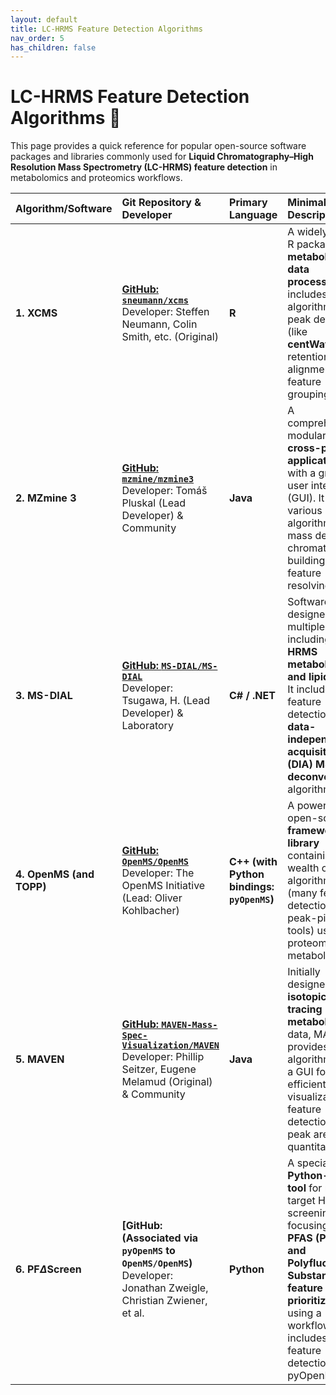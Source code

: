 ```yaml
---
layout: default
title: LC-HRMS Feature Detection Algorithms
nav_order: 5
has_children: false
---
```


# LC-HRMS Feature Detection Algorithms 🧪

This page provides a quick reference for popular open-source software packages and libraries commonly used for **Liquid Chromatography–High Resolution Mass Spectrometry (LC-HRMS) feature detection** in metabolomics and proteomics workflows.

| Algorithm/Software | Git Repository & Developer | Primary Language | Minimal Description |
| :--- | :--- | :--- | :--- |
| **1. XCMS** | **[GitHub: `sneumann/xcms`](https://github.com/sneumann/xcms)**<br>Developer: Steffen Neumann, Colin Smith, etc. (Original) | **R** | A widely-used R package for **metabolomics data processing**. It includes algorithms for peak detection (like **centWave**), retention time alignment, and feature grouping. |
| **2. MZmine 3** | **[GitHub: `mzmine/mzmine3`](https://github.com/mzmine/mzmine3)**<br>Developer: Tomáš Pluskal (Lead Developer) & Community | **Java** | A comprehensive, modular, **cross-platform application** with a graphical user interface (GUI). It offers various algorithms for mass detection, chromatogram building, and feature resolving. |
| **3. MS-DIAL** | **[GitHub: `MS-DIAL/MS-DIAL`](https://github.com/MS-DIAL/MS-DIAL)**<br>Developer: Tsugawa, H. (Lead Developer) & Laboratory | **C# / .NET** | Software designed for multiple omics, including **LC-HRMS metabolomics and lipidomics**. It includes feature detection and **data-independent acquisition (DIA) MS/MS deconvolution** algorithms. |
| **4. OpenMS (and TOPP)** | **[GitHub: `OpenMS/OpenMS`](https://github.com/OpenMS/OpenMS)**<br>Developer: The OpenMS Initiative (Lead: Oliver Kohlbacher) | **C++ (with Python bindings: `pyOpenMS`)** | A powerful open-source **framework and library** containing a wealth of algorithms (many feature detection and peak-picking tools) used in proteomics and metabolomics. |
| **5. MAVEN** | **[GitHub: `MAVEN-Mass-Spec-Visualization/MAVEN`](https://github.com/MAVEN-Mass-Spec-Visualization/MAVEN)**<br>Developer: Phillip Seitzer, Eugene Melamud (Original) & Community | **Java** | Initially designed for **isotopic tracing metabolomics** data, MAVEN provides algorithms and a GUI for efficient visualization, feature detection, and peak area quantitation. |
| **6. PF$\Delta$Screen** | **[GitHub: (Associated via `pyOpenMS` to `OpenMS/OpenMS`)**<br>Developer: Jonathan Zweigle, Christian Zwiener, et al. | **Python** | A specialized **Python-based tool** for non-target HRMS screening, focusing on **PFAS (Per- and Polyfluoroalkyl Substances) feature prioritization** using a workflow that includes feature detection via pyOpenMS. |